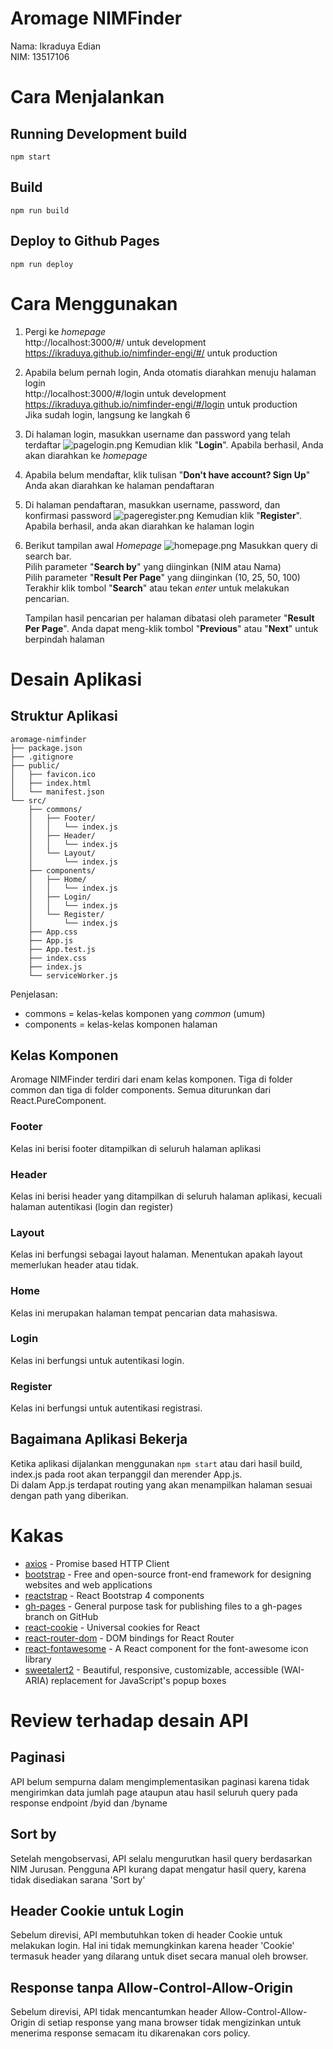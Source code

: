 # Aromage NIMFinder
Nama: Ikraduya Edian  
NIM: 13517106

# Cara Menjalankan
## Running Development build
```shell
npm start
```

## Build
```shell
npm run build
```

## Deploy to Github Pages
```shell
npm run deploy
```

# Cara Menggunakan
1. Pergi ke *homepage*  
http://localhost:3000/#/ untuk development  
https://ikraduya.github.io/nimfinder-engi/#/ untuk production 

2. Apabila belum pernah login, Anda otomatis diarahkan menuju halaman login  
http://localhost:3000/#/login untuk development  
https://ikraduya.github.io/nimfinder-engi/#/login untuk production  
Jika sudah login, langsung ke langkah 6

3. Di halaman login, masukkan username dan password yang telah terdaftar
![pagelogin.png](readme_files/pagelogin.png)
Kemudian klik "**Login**". Apabila berhasil, Anda akan diarahkan ke *homepage*

4. Apabila belum mendaftar, klik tulisan "**Don't have account? Sign Up**"  
Anda akan diarahkan ke halaman pendaftaran

5. Di halaman pendaftaran, masukkan username, password, dan konfirmasi password
![pageregister.png](readme_files/pageregister.png)
Kemudian klik "**Register**". Apabila berhasil, anda akan diarahkan ke halaman login

6. Berikut tampilan awal *Homepage*
![homepage.png](readme_files/homepage.png)
Masukkan query di search bar.  
Pilih parameter "**Search by**" yang diinginkan (NIM atau Nama)  
Pilih parameter "**Result Per Page**" yang diinginkan (10, 25, 50, 100)  
Terakhir klik tombol "**Search**" atau tekan *enter* untuk melakukan pencarian.

    Tampilan hasil pencarian per halaman dibatasi oleh parameter "**Result Per Page**". Anda dapat meng-klik tombol "**Previous**" atau "**Next**" untuk berpindah halaman

# Desain Aplikasi
## Struktur Aplikasi
```
aromage-nimfinder
├── package.json
├── .gitignore
├── public/
│   ├── favicon.ico
│   ├── index.html
│   └── manifest.json
└── src/
    ├── commons/
    │   ├── Footer/
    │   │   └── index.js
    │   ├── Header/
    │   │   └── index.js
    │   └── Layout/
    │       └── index.js
    ├── components/
    │   ├── Home/
    │   │   └── index.js
    │   ├── Login/
    │   │   └── index.js
    │   └── Register/
    │       └── index.js
    ├── App.css
    ├── App.js
    ├── App.test.js
    ├── index.css
    ├── index.js
    └── serviceWorker.js
```
Penjelasan:
- commons = kelas-kelas komponen yang *common* (umum)
- components = kelas-kelas komponen halaman

## Kelas Komponen
Aromage NIMFinder terdiri dari enam kelas komponen. Tiga di folder common dan tiga di folder components. Semua diturunkan dari React.PureComponent.
### Footer
Kelas ini berisi footer ditampilkan di seluruh halaman aplikasi
### Header
Kelas ini berisi header yang ditampilkan di seluruh halaman aplikasi, kecuali halaman autentikasi (login dan register)
### Layout
Kelas ini berfungsi sebagai layout halaman. Menentukan apakah layout memerlukan header atau tidak.
### Home
Kelas ini merupakan halaman tempat pencarian data mahasiswa.
### Login
Kelas ini berfungsi untuk autentikasi login.
### Register
Kelas ini berfungsi untuk autentikasi registrasi.

## Bagaimana Aplikasi Bekerja
Ketika aplikasi dijalankan menggunakan `npm start` atau dari hasil build, index.js pada root akan terpanggil dan merender App.js.  
Di dalam App.js terdapat routing yang akan menampilkan halaman sesuai dengan path yang diberikan.

# Kakas
- [axios](https://github.com/axios/axios) - Promise based HTTP Client
- [bootstrap](https://getbootstrap.com/) - Free and open-source front-end framework for designing websites and web applications
- [reactstrap](https://github.com/reactstrap/reactstrap) - React Bootstrap 4 components
- [gh-pages](https://github.com/tschaub/gh-pages) - General purpose task for publishing files to a gh-pages branch on GitHub
- [react-cookie](https://github.com/reactivestack/cookies) - Universal cookies for React
- [react-router-dom](https://github.com/ReactTraining/react-router) - DOM bindings for React Router
- [react-fontawesome](https://github.com/FortAwesome/react-fontawesome) - A React component for the font-awesome icon library
- [sweetalert2](https://github.com/sweetalert2/sweetalert2) - Beautiful, responsive, customizable, accessible (WAI-ARIA) replacement for JavaScript's popup boxes

# Review terhadap desain API
## Paginasi
API belum sempurna dalam mengimplementasikan paginasi karena tidak mengirimkan data jumlah page ataupun atau hasil seluruh query pada response endpoint /byid dan /byname
## Sort by
Setelah mengobservasi, API selalu mengurutkan hasil query berdasarkan NIM Jurusan. Pengguna API kurang dapat mengatur hasil query, karena tidak disediakan sarana 'Sort by'
## Header Cookie untuk Login
Sebelum direvisi, API membutuhkan token di header Cookie untuk melakukan login. Hal ini tidak memungkinkan karena header 'Cookie' termasuk header yang dilarang untuk diset secara manual oleh browser.
## Response tanpa Allow-Control-Allow-Origin
Sebelum direvisi, API tidak mencantumkan header Allow-Control-Allow-Origin di setiap response yang mana browser tidak mengizinkan untuk menerima response semacam itu dikarenakan cors policy.

